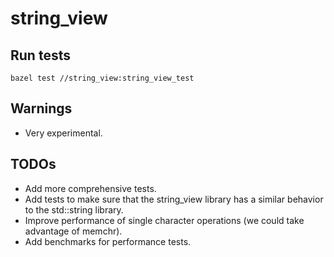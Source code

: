 # string_view

## Run tests
```
bazel test //string_view:string_view_test
```

## Warnings
* Very experimental.

## TODOs
* Add more comprehensive tests.
* Add tests to make sure that the string_view library has a similar behavior to the std::string library.
* Improve performance of single character operations (we could take advantage of memchr).
* Add benchmarks for performance tests.
